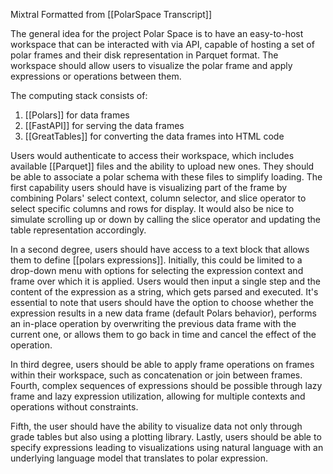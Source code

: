 Mixtral Formatted from [[PolarSpace Transcript]]

The general idea for the project Polar Space is to have an easy-to-host workspace that can be interacted with via API, capable of hosting a set of polar frames and their disk representation in Parquet format. The workspace should allow users to visualize the polar frame and apply expressions or operations between them.

The computing stack consists of:
1. [[Polars]] for data frames
2. [[FastAPI]] for serving the data frames
3. [[GreatTables]] for converting the data frames into HTML code

Users would authenticate to access their workspace, which includes available [[Parquet]] files and the ability to upload new ones. They should be able to associate a polar schema with these files to simplify loading. The first capability users should have is visualizing part of the frame by combining Polars' select context, column selector, and slice operator to select specific columns and rows for display. It would also be nice to simulate scrolling up or down by calling the slice operator and updating the table representation accordingly.

In a second degree, users should have access to a text block that allows them to define [[polars expressions]]. Initially, this could be limited to a drop-down menu with options for selecting the expression context and frame over which it is applied. Users would then input a single step and the content of the expression as a string, which gets parsed and executed. It's essential to note that users should have the option to choose whether the expression results in a new data frame (default Polars behavior), performs an in-place operation by overwriting the previous data frame with the current one, or allows them to go back in time and cancel the effect of the operation.

In third degree, users should be able to apply frame operations on frames within their workspace, such as concatenation or join between frames. Fourth, complex sequences of expressions should be possible through lazy frame and lazy expression utilization, allowing for multiple contexts and operations without constraints.

Fifth, the user should have the ability to visualize data not only through grade tables but also using a plotting library. Lastly, users should be able to specify expressions leading to visualizations using natural language with an underlying language model that translates to polar expression.